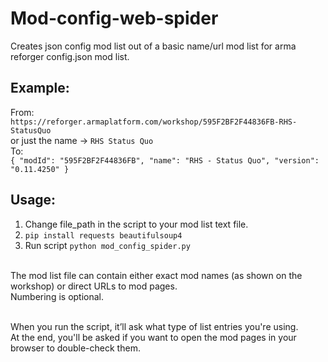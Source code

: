 # Mod-config-web-spider
Creates json config mod list out of a basic name/url mod list for arma reforger config.json mod list.

## Example:
From:<br>
`https://reforger.armaplatform.com/workshop/595F2BF2F44836FB-RHS-StatusQuo`<br>
or just the name -> `RHS Status Quo`<br>
To:<br>
`{
    "modId": "595F2BF2F44836FB",
    "name": "RHS - Status Quo",
    "version": "0.11.4250"
}`<br>

## Usage:
1. Change file_path in the script to your mod list text file.
2. `pip install requests beautifulsoup4`
3. Run script `python mod_config_spider.py`

<br>
The mod list file can contain either exact mod names (as shown on the workshop) or direct URLs to mod pages.<br>
Numbering is optional.<br><br>

When you run the script, it’ll ask what type of list entries you're using.<br>
At the end, you'll be asked if you want to open the mod pages in your browser to double-check them.
